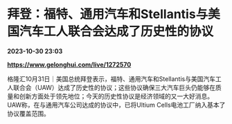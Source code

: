 # 拜登：福特、通用汽车和Stellantis与美国汽车工人联合会达成了历史性的协议

**2023-10-30 23:03**

**https://www.gelonghui.com/live/1272570**

格隆汇10月31日｜美国总统拜登表示，福特、通用汽车和Stellantis与美国汽车工人联合会（UAW）达成了历史性的协议；这些协议确保三大汽车巨头仍能够在质量和创新方面处于领先地位；今天的历史性协议是经济领域的又一大好消息。UAW称，在与通用汽车公司达成的协议中，已将Ultium Cells电池工厂纳入基本了协议覆盖范围。
